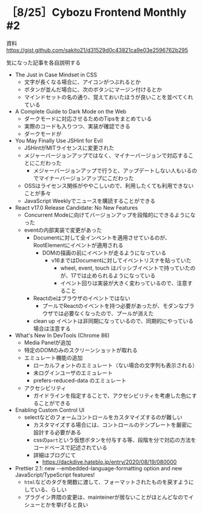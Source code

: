 # ［8/25］Cybozu Frontend Monthly #2

資料
https://gist.github.com/sakito21/d31529d0c43821ca9e03e2596762b295

気になった記事を各自説明する
* The Just in Case Mindset in CSS
  * 文字が長くなる場合に、アイコンがつぶれるとか
  * ボタンが並んだ場合に、次のボタンにマージン付けるとか
  * マインドセットの名の通り、覚えておいたほうが良いことを並べてくれている
* A Complete Guide to Dark Mode on the Web
  * ダークモードに対応させるためのTipsをまとめている
  * 実際のコードも入りつつ、実装が確認できる
  * ダークモードが
* You May Finally Use JSHint for Evil
  * JSHintがMITライセンスに変更された
  * メジャーバージョンアップではなく、マイナーバージョンで対応することにこだわった
    * メジャーバージョンアップで行うと、アップデートしない人もいるのでマイナーバージョンアップにこだわった
  * OSSはライセンス関係がややこしいので、利用したくても利用できないことが多々
  * JavaScript Weeklyでニュースを購読することができる
* React v17.0 Release Candidate: No New Features
  * Concurrent Modeに向けてバージョンアップを段階的にできるようになった
  * eventの内部実装で変更があった
    * Documentに対して全インベントを適用させているのが、RootElementにイベントが適用される
      * DOMの描画の前にイベントが走るようになっている
        * v16まではDocumentに対してイベントリスナを貼っていた
          * wheel, event, touch はパッシブイベントで持っていたのが、17では止められるようになっている
          * イベント回りは実装が大きく変わっているので、注意すること
    * Reactのeはブラウザのイベントではない
      * プールでReactのイベントを持つ必要があったが、モダンなブラウザでは必要なくなったので、プールが消えた
    * clean up イベントは非同期になっているので、同期的にやっている場合は注意する
* What's New In DevTools (Chrome 86)
  * Media Panelが追加
  * 特定のDOMのみのスクリーンショットが取れる
  * エミュレート機能の追加
    * ローカルフォントのエミュレート（ない場合の文字列も表示される）
    * 未ログインユーザのエミュレート
    * prefers-reduced-data のエミュレート
  * アクセシビリティ
    * ガイドラインを指定することで、アクセシビリティを考慮した色にすることができる
* Enabling Custom Control UI
  * selectなどのフォームコントロールをカスタマイズするのが難しい
    * カスタマイズする場合には、コントロールのテンプレートを厳密に設計する必要がある
    * cssの`part`という仮想ボタンを付与する等、段階を分で対応の方法をコードベースで記述されている
    * 詳細はブログにて
      * https://dackdive.hateblo.jp/entry/2020/08/19/080000
* Prettier 2.1: new --embedded-language-formatting option and new JavaScript/TypeScript features!
  * `html`などのタグを関数に渡して、フォーマットされたものを戻すようにしている、らしい
  * プラグイン界隈の変更は、mainteinerが居ないことがほとんどなのでイシューとかを挙げると良い